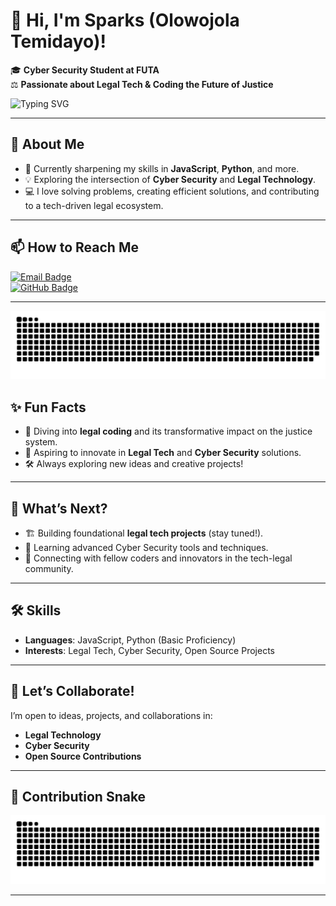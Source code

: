 # 👋 Hi, I'm Sparks (Olowojola Temidayo)!  

🎓 **Cyber Security Student at FUTA**  
⚖️ **Passionate about Legal Tech & Coding the Future of Justice**  

![Typing SVG](https://readme-typing-svg.herokuapp.com?font=Fira+Code&size=25&duration=2000&pause=1000&color=0E73ED&center=true&width=1000&lines=Bridging+Law+and+Technology!;Cyber+Security+Enthusiast+%F0%9F%94%92;Crafting+Innovative+Legal+Solutions+with+Code!;Welcome+to+My+Tech+Journey!+)  

---

## 🚀 About Me  
- 🌱 Currently sharpening my skills in **JavaScript**, **Python**, and more.  
- 💡 Exploring the intersection of **Cyber Security** and **Legal Technology**.  
- 💻 I love solving problems, creating efficient solutions, and contributing to a tech-driven legal ecosystem.  

---

## 📫 How to Reach Me  

[![Email Badge](https://img.shields.io/badge/-Email%20Me-D14836?style=for-the-badge&logo=gmail&logoColor=white)](mailto:olowojolatbcys2022@futa.edu.ng)  
[![GitHub Badge](https://img.shields.io/badge/-GitHub-333?style=for-the-badge&logo=github&logoColor=white)](https://github.com/Sparks-th)  

---

![Colorful Divider](https://raw.githubusercontent.com/Platane/snk/output/github-contribution-grid-snake.svg)  

## ✨ Fun Facts  
- 🤖 Diving into **legal coding** and its transformative impact on the justice system.  
- 🌟 Aspiring to innovate in **Legal Tech** and **Cyber Security** solutions.  
- 🛠️ Always exploring new ideas and creative projects!  

---

## 🌱 What’s Next?  
- 🏗️ Building foundational **legal tech projects** (stay tuned!).  
- 📖 Learning advanced Cyber Security tools and techniques.  
- 🚀 Connecting with fellow coders and innovators in the tech-legal community.  

---

## 🛠️ Skills  
- **Languages**: JavaScript, Python (Basic Proficiency)  
- **Interests**: Legal Tech, Cyber Security, Open Source Projects  

---

## 🎯 Let’s Collaborate!  

I’m open to ideas, projects, and collaborations in:  
- **Legal Technology**  
- **Cyber Security**  
- **Open Source Contributions**  

---

## 🐍 Contribution Snake  
![GitHub Contribution Snake Animation](https://github.com/Platane/snk/raw/output/github-contribution-grid-snake.svg)  

---

